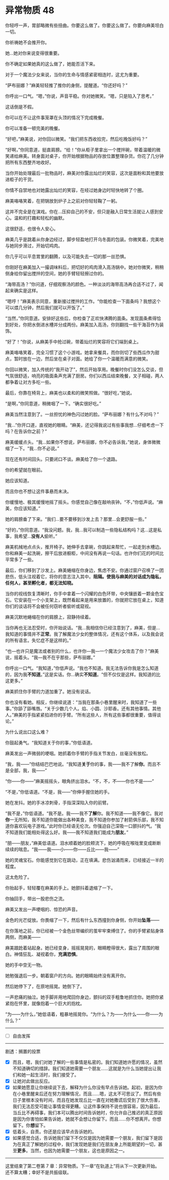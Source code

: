 # 异常物质 48

你轻哼一声，胃部略微有些扭曲。你要这么做了。你要这么做了。你要向麻美坦白一切。

你祈祷她不会推开你。

她...她对你来说变得很重要。

你不确定如果她真的这么做了，她能否活下来。

对于一个魔法少女来说，当你的生命与情感紧密相连时，这尤为重要。

“萨布丽娜？”麻美轻轻推了推你的身侧，提醒道。“你还好吗？”

你呼出一口气。“嗯，”你说，声音平稳。你对她微笑。“嗯，只是陷入了思考。”

这话倒是不假。

你可以在不让这件事笼罩在头顶的情况下完成晚餐。

你可以准备一顿完美的晚餐。

“好吧，”麻美说，对你回以微笑。“我们把东西收拾完，然后吃晚饭好吗？”

“好啊，”你同意道，挺直肩膀。“给！”你从柜子里拿出一个搅拌碗，带着温暖的微笑递给麻美。转身面对桌子，你开始根据物品的存放位置整理杂货。你花了几分钟把所有东西整齐地收好。

当你开始处理最后一批物品时，麻美对你露出灿烂的笑容，这次是面粉和其他要放进柜子的干货。

你情不自禁地也对她露出灿烂的笑容，在经过她身边时轻快地转了个圈。

麻美咯咯笑着，在把锅放到炉子上之前对你轻轻鞠了一躬。

这并不完全是在演戏。你在...压抑自己的不安，但只是融入日常生活就让人感到安心。温和的打趣和轻松的幽默。

这很舒适，也很令人安心。

麻美几乎是跳着从你身边经过，脚步轻盈地打开乌冬面的包装。你微笑着，完美地与她同步滑过，开始切鸡肉。

你几乎可以平息胃里的翻腾，以及可能失去一切的那一丝恐惧。

你刚好在麻美加入一撮调味料后，把切好的鸡肉滑入高汤锅中。她对你微笑，稍稍侧身给你留出搅拌的空间，她的手臂轻轻擦过你的。

“海带高汤？”你问道，仔细观察汤的颜色。一种淡淡的海带高汤再合适不过了，闻起来确实是这样。

“嗯哼！”麻美表示同意，重新接过搅拌的工作。“你能检查一下面条吗？我想这个可以煨几分钟，然后我们就可以开饭了。”

“当然，”你同意道。安排好这些后，你检查了正欢快沸腾的面条。发现面条煮得恰到好处，你把水倒进水槽并分成两份。麻美加入高汤，你则翻找一些干海苔作为装饰。

“好了！”你说，从麻美手中抢过碗，带着灿烂的笑容将它们端到桌上。

麻美咯咯笑着，完全习惯了这个小游戏。她拿来餐具，而你则切了些西瓜作为甜点，暂时放在一边，然后坐在桌子对面。她给了你一个温暖而满意的微笑。

你回以微笑，加入传统的“我开动了”，然后开始享用。晚餐时你们没怎么交谈，但气氛很舒适，响亮的吸面条声充满了厨房。你们以西瓜结束晚餐，叉子相碰，两人都争着让对方多吃一些。

最后，你靠在椅背上，麻美也以柔和的微笑照做。“很好吃，”她说。

“是啊，”你同意道，稍微咽了一下。“确实很好吃。”

麻美当然注意到了。一丝担忧的神色闪过她的脸。“萨布丽娜？有什么不对吗？”

“我...”你开口道，直视她的眼睛。“麻美，还记得我说过有些事我想...仔细考虑一下吗？在告诉你之前？”

麻美缓缓点头。“我...如果你不想说，萨布丽娜，你不必告诉我，”她说，身体微微缩了一下。“我...你不必说。”

现在还有时间回头。只要闭口不谈。麻美给了你一个退路。

你的希望就在眼前。

她应该知道。

而且你也不想让这件事悬而未决。

你缓慢地、极其缓慢地摇了摇头。你感觉自己像在敲响丧钟。“不，”你低声说。“麻美，你应该知道。”

她的肩膀垂了下来。“我们...要不要移到沙发上去？那里...会更舒服一些。”

“好的，”你同意道。“我没问题。我，我...我可以制造一些隐私结构吗？这...这是私事，我希望...**没有人**偷听。”

麻美机械地点点头，推开椅子。她伸手去拿碗，你跳起来帮忙，一起走到水槽边。你和麻美一起洗碗，擦干后放进橱柜，中间没有再说一句话。也许你们花的时间比平常多了一些。

最后，你们移到了沙发上。麻美蜷缩在你身边，焦虑不安。你通过窗户召唤了一团悲伤，低头注视着它，将你的意志注入其中。**阻隔。使我与麻美的对话成为隐私，任何人，甚至孵化者，都无法知晓。**

当你的视线恢复清晰时，你手中拿着一个闪耀的白色环带，中央镶嵌着一颗金色宝石。它安装在一个小支架上，既然看起来是用来放置的，你就把它放在桌上，知道你们的谈话将不会被任何窃听者偷听或窥视。

麻美沉默地蜷缩在你的肩膀上，寂静持续着。

当你再也无法忍受时，你开始说话。“我...我相信你已经注意到了，麻美，但是...我知道的事情并不**正常**。我了解魔法少女的整体情况，还有这个体系，以及我会说的所有语言。失忆症不是这样的。”

“也—也许只是魔法或者别的什么，也许你—我—一个魔法少女攻击了你？”麻美说，摇着头。“我—我不在乎那些，萨布丽娜。”

你呼出一口气。“我知道，”你低声说。“我也不知道。我无法告诉你我是怎么知道的，因为我**不知道**。”这是实话。你...确实**不知道**。“但不仅仅是这样。我知道的比这更多。”

麻美抓住你手臂的力道加重了。她没有说话。

你也没有看她。相反，你继续说道：“当我在那条小巷里醒来时，我知道了一些事。”你舔了舔嘴唇。“关于少数几个人。焰、小圆、沙耶香。还有其他事情。其他人。”麻美的手指紧紧掐进你的手臂。“所有这些人，所有这些事都很重要，值得谈论。”

为什么说出口这么难？

你鼓起勇气。“我知道关于你的事，”你低语道。

麻美发出一声微弱的哽咽。她抓着你手臂的手指关节发白，丝毫没有放松。

“我，我——”你结结巴巴地说。“我知道**关于**你的事，我——我不了解**你**。而且不是全部，我，我——”

“你——你——”麻美摇摇头，眼角挤出泪水。“不，不，不——你也不是——”

“不是，”你低语道。“不是，我——”你伸手握住她的手。

她在发抖。她的手冰凉刺骨，手指深深陷入你的前臂。

“我不是，”你低语道。“我不是。我——我不**了解**你。我不知道——我不像它。我对**你**一无所知，我不知道你能做出各种美食，我不知道你参加了射箭俱乐部，我不知道你喜欢玩电子游戏。”此时你已经语无伦次。你强迫自己深吸一口颤抖的气。“我不知道我们能相处得这么好。我——我不知道我们能成为**朋友**。”

“朋——朋友，”麻美低语道。泪水顺着她的脸颊流下，她的呼吸在喉咙里变成断断续续的喘息。“我——我——小——你——丘比——我——”

她的灵魂宝石。你能感觉到它在跳动，正在填满。悲伤汹涌而来，已经接近一半的程度。

这太危险了。

你抬起手，轻轻覆在麻美的手上。她颤抖着退缩了一下。

你抽回手，带出一股悲伤之流。

麻美又发出一声哽咽的、惊恐的声音。

金色的光芒绽放。你畏缩了一下，然后有什么东西撞到你身侧，你开始**坠落**——

在你落地之前，你已经被一个金色丝带编织的茧牢牢束缚住了。你的手臂紧贴身体两侧，而麻美——

麻美踉跄着站起身。她已经变身，摇摇晃晃的，眼睛瞪得很大，露出了周围的眼白。神情狂乱、凝视着你，**充满恐惧**。

她的手中空无一物。

她勉强退后一步。朝着窗户的方向。她的眼睛始终没有离开你。

然后她停下了，在原地摇晃。她倒下了。

一声悲痛的抽泣。她手脚并用地爬回你身边，颤抖的双手粗鲁地抓住你。她把你紧紧抱在怀里，就像抱着一个巨大的抱枕。

“为——为什么，”她低语着，粗暴地摇晃你。“为什么？为——为什么——你——为什么？”

---

- [ ] 自由发挥

---

剧透：搁置的投票

- [x] 而且，嗯，我们对她了解的一些事情是私密的。我们知道她许愿的情况，虽然不知道确切的措辞。我们知道她需要一个朋友……这就是为什么当她提出让我们和她一起生活时，我们接受了。
- [x] 让她对此做出反应。
- [x] 如果她愿意让你继续说下去，解释为什么你没有早点告诉她。起初，是因为你在小巷里醒来后还在努力理解情况，而且……嗯，这太不可思议了。然后有些日子里根本没有时间，而且在她发现丘比一直在对她撒谎后受到了很大伤害，我们无法忍受可能让事情变得更糟。让这件事保持不说也很容易，因为最后，当丘比不再碍事，我们本可以腾出时间告诉她时，你允许自己推迟的真正原因是因为你害怕如果告诉她，她就不会想让你留下。而且……你不想离开。你想留下。你**想**留下。
- [x] 低着头，自责。你还是应该早点告诉她的。
- [x] 如果感觉合适，告诉她我们留下不仅仅是因为她需要一个朋友，我们留下是因为在真正了解她的过程中，我们发现她是我们在朋友身上所能期望的一切，甚至**更多**。当然，也因为她需要一个朋友，这也是原因之一。

---

这里结束了第二卷第 7 章：异常物质。下一章“在轨道上”将从下一次更新开始。还不算太糟；幸好不是共振级联。
